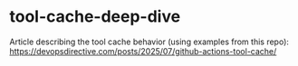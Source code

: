 # tool-cache-deep-dive

Article describing the tool cache behavior (using examples from this repo): https://devopsdirective.com/posts/2025/07/github-actions-tool-cache/
